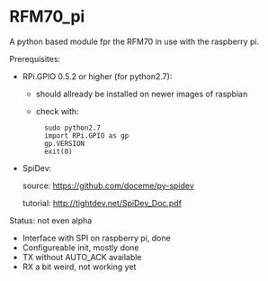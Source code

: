 RFM70_pi
========

A python based module fpr the RFM70 in use with the raspberry pi.

Prerequisites:

- RPi.GPIO 0.5.2 or higher (for python2.7):
    - should allready be installed on newer images of raspbian
    - check with:

            sudo python2.7
            import RPi.GPIO as gp
            gp.VERSION
            exit(0)
    
-   SpiDev:

    source: https://github.com/doceme/py-spidev
    
    tutorial: http://tightdev.net/SpiDev_Doc.pdf


Status: not even alpha

- Interface with SPI on raspberry pi, done
- Configureable init, mostly done
- TX without AUTO_ACK available
- RX a bit weird, not working yet

